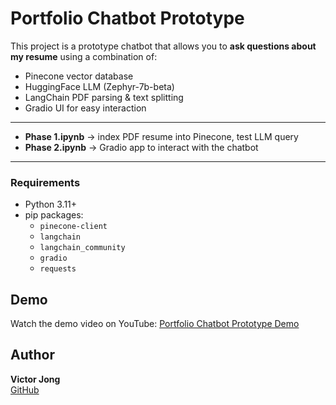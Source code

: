 # Portfolio Chatbot Prototype

This project is a prototype chatbot that allows you to **ask questions about my resume** using a combination of:

- Pinecone vector database  
- HuggingFace LLM (Zephyr-7b-beta)  
- LangChain PDF parsing & text splitting  
- Gradio UI for easy interaction  

---

- **Phase 1.ipynb** → index PDF resume into Pinecone, test LLM query
- **Phase 2.ipynb** → Gradio app to interact with the chatbot

---

### Requirements

- Python 3.11+
- pip packages:
    - `pinecone-client`
    - `langchain`
    - `langchain_community`
    - `gradio`
    - `requests`

## Demo

Watch the demo video on YouTube: [Portfolio Chatbot Prototype Demo](https://www.youtube.com/watch?v=AgzKZMj_n70)

## Author

**Victor Jong**  
[GitHub](https://github.com/victorjongsoon)
